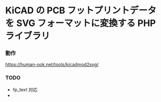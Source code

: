 # KiCAD の PCB フットプリントデータ を SVG フォーマットに変換する PHP ライブラリ

### 動作

https://human-ook.net/tools/kicadmod2svg/

### TODO

- fp_text 対応
- 